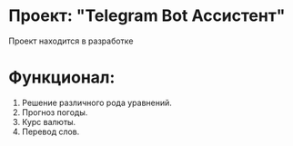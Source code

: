 # Проект: "Telegram Bot Ассистент"
Проект находится в разработке

# Функционал: 
1. Решение различного рода уравнений. 
2. Прогноз погоды. 
3. Курс валюты. 
4. Перевод слов.

